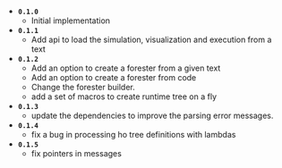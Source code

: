 * **`0.1.0`**
  * Initial implementation
* **`0.1.1`**
  * Add api to load the simulation, visualization and execution from a text
* **`0.1.2`**
  * Add an option to create a forester from a given text
  * Add an option to create a forester from code
  * Change the forester builder.
  * add a set of macros to create runtime tree on a fly
* **`0.1.3`**
  * update the dependencies to improve the parsing error messages.
* **`0.1.4`**
  * fix a bug in processing ho tree definitions with lambdas
* **`0.1.5`**
  * fix pointers in messages
 
